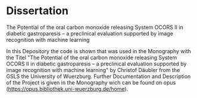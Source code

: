 # Dissertation
The Potential of the oral carbon monoxide releasing System OCORS II in diabetic gastroparesis – a preclinical evaluation supported by image recognition with machine learning 

In this Depository the code is shown that was used in the Monography with the Titel "The Potential of the oral carbon monoxide releasing System OCORS II in diabetic gastroparesis – a preclinical evaluation supported by image recognition with machine learning" by Christof Däubler from the GSLS the University of Wuerzburg. Further Documentation and Description of the Project is given in the Monography wich can be found on opus (https://opus.bibliothek.uni-wuerzburg.de/home).


